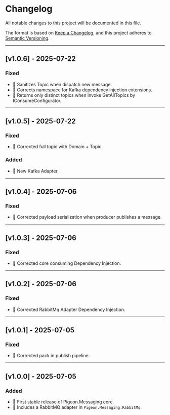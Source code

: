 # Changelog

All notable changes to this project will be documented in this file.

The format is based on [Keep a Changelog](https://keepachangelog.com/en/1.0.0/),
and this project adheres to [Semantic Versioning](https://semver.org/spec/v2.0.0.html).

---

## [v1.0.6] - 2025-07-22

### Fixed

- 🐛 Sanitizes Topic when dispatch new message.
- 🐛 Corrects namespace for Kafka dependency injection extensions.
- 🐛 Returns only distinct topics when invoke GetAllTopics by IConsumeConfigurator.

------

## [v1.0.5] - 2025-07-22

### Fixed

- 🐛 Corrected full topic with Domain + Topic.

### Added

- 🎉 New Kafka Adapter.

------

## [v1.0.4] - 2025-07-06

### Fixed

- 🐛 Corrected payload serialization when producer publishes a message.

------

## [v1.0.3] - 2025-07-06

### Fixed

- 🐛 Corrected core consuming Dependency Injection.

------

## [v1.0.2] - 2025-07-06

### Fixed

- 🐛 Corrected RabbitMq Adapter Dependency Injection.

------

## [v1.0.1] - 2025-07-05

### Fixed

- 🐛 Corrected pack in publish pipeline.

------

## [v1.0.0] - 2025-07-05

### Added
- 🎉 First stable release of Pigeon.Messaging core.
- 🎉 Includes a RabbitMQ adapter in `Pigeon.Messaging.RabbitMq`.

